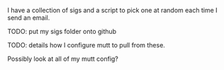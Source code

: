 
I have a collection of sigs and a script to pick one at random each time I send an email.

TODO: put my sigs folder onto github

TODO: details how I configure mutt to pull from these.

Possibly look at all of my mutt config?
